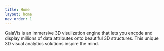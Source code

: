 ```yaml
---
title: Home
layout: home
nav_order: 1
---
```


GaiaVis is an immersive 3D visulization engine that lets you encode and display millions of data attributes onto beautiful 3D structures. This unique 3D visual analytics solutions inspire the mind.
